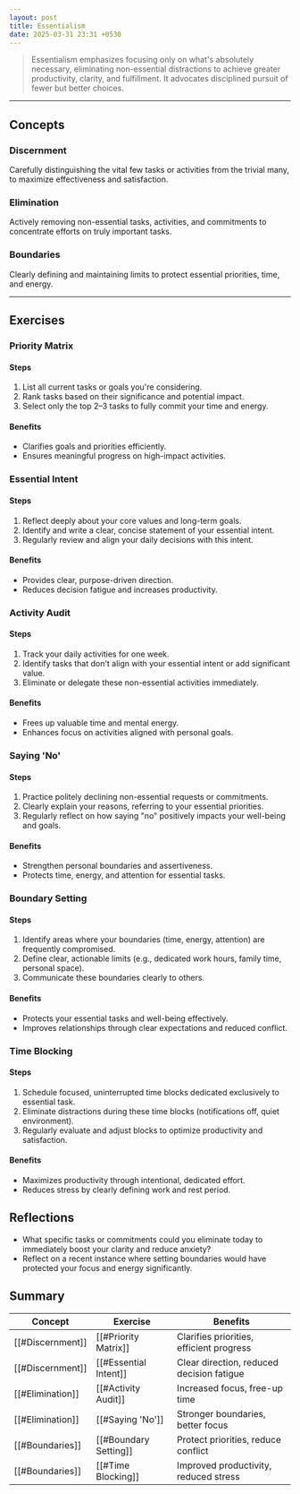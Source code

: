 ```yaml
---
layout: post
title: Essentialism
date: 2025-03-31 23:31 +0530
---
```


> Essentialism emphasizes focusing only on what's absolutely necessary, eliminating non-essential distractions to achieve greater productivity, clarity, and fulfillment. It advocates disciplined pursuit of fewer but better choices.

---

## Concepts

### Discernment

Carefully distinguishing the vital few tasks or activities from the trivial many, to maximize effectiveness and satisfaction.

### Elimination

Actively removing non-essential tasks, activities, and commitments to concentrate efforts on truly important tasks.

### Boundaries

Clearly defining and maintaining limits to protect essential priorities, time, and energy.

---

## Exercises

### Priority Matrix

#### Steps

1. List all current tasks or goals you're considering.
2. Rank tasks based on their significance and potential impact.
3. Select only the top 2–3 tasks to fully commit your time and energy.

#### Benefits

- Clarifies goals and priorities efficiently.
- Ensures meaningful progress on high-impact activities.

### Essential Intent

#### Steps

1. Reflect deeply about your core values and long-term goals.
2. Identify and write a clear, concise statement of your essential intent.
3. Regularly review and align your daily decisions with this intent.

#### Benefits

- Provides clear, purpose-driven direction.
- Reduces decision fatigue and increases productivity.

### Activity Audit

#### Steps

1. Track your daily activities for one week.
2. Identify tasks that don't align with your essential intent or add significant value.
3. Eliminate or delegate these non-essential activities immediately.

#### Benefits

- Frees up valuable time and mental energy.
- Enhances focus on activities aligned with personal goals.

### Saying 'No'

#### Steps

1. Practice politely declining non-essential requests or commitments.
2. Clearly explain your reasons, referring to your essential priorities.
3. Regularly reflect on how saying "no" positively impacts your well-being and goals.

#### Benefits

- Strengthen personal boundaries and assertiveness.
- Protects time, energy, and attention for essential tasks.

### Boundary Setting

#### Steps

1. Identify areas where your boundaries (time, energy, attention) are frequently compromised.
2. Define clear, actionable limits (e.g., dedicated work hours, family time, personal space).
3. Communicate these boundaries clearly to others.

#### Benefits

- Protects your essential tasks and well-being effectively.
- Improves relationships through clear expectations and reduced conflict.

### Time Blocking

#### Steps

1. Schedule focused, uninterrupted time blocks dedicated exclusively to essential task.
2. Eliminate distractions during these time blocks (notifications off, quiet environment).
3. Regularly evaluate and adjust blocks to optimize productivity and satisfaction.

#### Benefits

- Maximizes productivity through intentional, dedicated effort.
- Reduces stress by clearly defining work and rest period.

## Reflections

- What specific tasks or commitments could you eliminate today to immediately boost your clarity and reduce anxiety?
- Reflect on a recent instance where setting boundaries would have protected your focus and energy significantly.

## Summary

| Concept          | Exercise              | Benefits                                  |
| ---------------- | --------------------- | ----------------------------------------- |
| [[#Discernment]] | [[#Priority Matrix]]  | Clarifies priorities, efficient progress  |
| [[#Discernment]] | [[#Essential Intent]] | Clear direction, reduced decision fatigue |
| [[#Elimination]] | [[#Activity Audit]]   | Increased focus, free-up time             |
| [[#Elimination]] | [[#Saying 'No']]      | Stronger boundaries, better focus         |
| [[#Boundaries]]  | [[#Boundary Setting]] | Protect priorities, reduce conflict       |
| [[#Boundaries]]  | [[#Time Blocking]]    | Improved productivity, reduced stress     |

